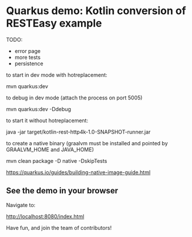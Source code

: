 # Quarkus demo: Kotlin conversion of RESTEasy example


TODO:
 * error page
 * more tests
 * persistence
    

to start in dev mode with hotreplacement:

mvn quarkus:dev


to debug in dev mode (attach the process on port 5005)

mvn quarkus:dev -Ddebug


to start it without hotreplacement:

java -jar target/kotlin-rest-http4k-1.0-SNAPSHOT-runner.jar 


to create a native binary (graalvm must be installed and pointed by GRAALVM_HOME and JAVA_HOME)

mvn clean package -D native -DskipTests

https://quarkus.io/guides/building-native-image-guide.html




## See the demo in your browser

Navigate to:

<http://localhost:8080/index.html>

Have fun, and join the team of contributors!
